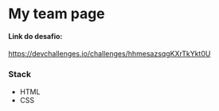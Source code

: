 # My team page

#### Link do desafio: 
https://devchallenges.io/challenges/hhmesazsqgKXrTkYkt0U

### Stack
- HTML
- CSS